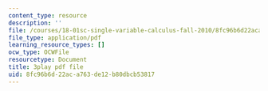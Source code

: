 ```yaml
---
content_type: resource
description: ''
file: /courses/18-01sc-single-variable-calculus-fall-2010/8fc96b6d22aca763de12b80dbcb53817_CXKoCMVqM9s.pdf
file_type: application/pdf
learning_resource_types: []
ocw_type: OCWFile
resourcetype: Document
title: 3play pdf file
uid: 8fc96b6d-22ac-a763-de12-b80dbcb53817
---
```

